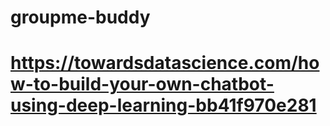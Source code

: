 # groupme-buddy
# https://towardsdatascience.com/how-to-build-your-own-chatbot-using-deep-learning-bb41f970e281
